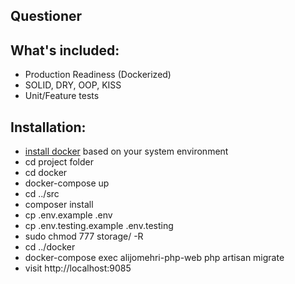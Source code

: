 ## Questioner

## What's included:

- Production Readiness (Dockerized)
- SOLID, DRY, OOP, KISS
- Unit/Feature tests

## Installation:

- [install docker](https://docs.docker.com/get-docker/) based on your system environment
- cd project folder
- cd docker
- docker-compose up
- cd ../src
- composer install
- cp .env.example .env
- cp .env.testing.example .env.testing
- sudo chmod 777 storage/ -R
- cd ../docker
- docker-compose exec alijomehri-php-web php artisan migrate
- visit http://localhost:9085